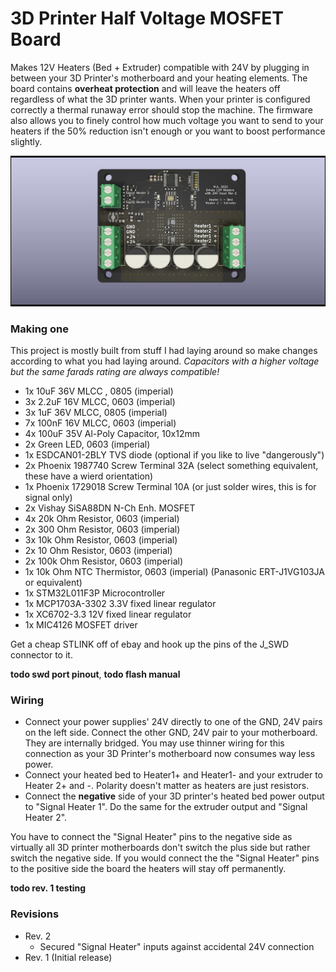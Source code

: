 # 3D Printer Half Voltage MOSFET Board
Makes 12V Heaters (Bed + Extruder) compatible with 24V by plugging in between your 3D Printer's motherboard and your heating elements. 
The board contains **overheat protection** and will leave the heaters off regardless of what the 3D printer wants. When your printer is configured correctly a thermal runaway error should stop the machine.
The firmware also allows you to finely control how much voltage you want to send to your heaters if the 50% reduction isn't enough or you want to boost performance slightly.

![PCB image](https://github.com/sprenger120/3dPrinterHalfVoltageMosfetBoard/blob/main/BoardPicture_Rev2.jpg?raw=true)


### Making one

This project is mostly built from stuff I had laying around so make changes according to what you had laying around. *Capacitors with a higher voltage but the same farads rating are always compatible!*

- 1x 10uF 36V MLCC , 0805 (imperial) 
- 3x 2.2uF 16V MLCC, 0603 (imperial) 
- 3x 1uF 36V MLCC, 0805 (imperial) 
- 7x 100nF 16V MLCC, 0603 (imperial) 
- 4x 100uF 35V Al-Poly Capacitor, 10x12mm
- 2x Green LED, 0603 (imperial)
- 1x ESDCAN01-2BLY TVS diode (optional if you like to live "dangerously")
- 2x Phoenix 1987740 Screw Terminal 32A (select something equivalent, these have a wierd orientation)
- 1x Phoenix 1729018 Screw Terminal 10A (or just solder wires, this is for signal only)
- 2x Vishay SiSA88DN N-Ch Enh. MOSFET
- 4x 20k Ohm Resistor, 0603 (imperial)
- 2x 300 Ohm Resistor, 0603 (imperial)
- 3x 10k Ohm Resistor, 0603 (imperial)
- 2x 10 Ohm Resistor, 0603 (imperial)
- 2x 100k Ohm Resistor, 0603 (imperial)
- 1x 10k Ohm NTC Thermistor, 0603 (imperial) (Panasonic ERT-J1VG103JA or equivalent)
- 1x STM32L011F3P Microcontroller
- 1x MCP1703A-3302 3.3V fixed linear regulator
- 1x XC6702-3.3 12V fixed linear regulator
- 1x MIC4126 MOSFET driver

Get a cheap STLINK off of ebay and hook up the pins of the J_SWD connector to it.

**todo swd port pinout**, **todo flash manual**


### Wiring 

- Connect your power supplies' 24V directly to one of the GND, 24V pairs on the left side. Connect the other GND, 24V pair to your motherboard. They are internally bridged. You may use thinner wiring for this connection as your 3D Printer's motherboard now consumes way less power. 
- Connect your heated bed to Heater1+ and Heater1- and your extruder to Heater 2+ and -. Polarity doesn't matter as heaters are just resistors. 
- Connect the **negative** side of your 3D printer's heated bed power output to "Signal Heater 1". Do the same for the extruder output and "Signal Heater 2". 

You have to connect the "Signal Heater" pins to the negative side as virtually all 3D printer motherboards don't switch the plus side but rather switch the negative side. If you would connect the the "Signal Heater" pins to the positive side the board the heaters will stay off permanently.


**todo rev. 1 testing**


### Revisions

- Rev. 2
   - Secured "Signal Heater" inputs against accidental 24V connection
- Rev. 1 (Initial release)

